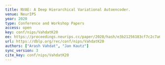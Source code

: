 ```yaml
---
title: NVAE: A Deep Hierarchical Variational Autoencoder.
venue: NeurIPS
year: 2020
type: Conference and Workshop Papers
access: open
key: conf/nips/VahdatK20
ee: https://proceedings.neurips.cc/paper/2020/hash/e3b21256183cf7c2c7a66be163579d37-Abstract.html
url: https://dblp.org/rec/conf/nips/VahdatK20
authors: ["Arash Vahdat", "Jan Kautz"]
sync_version: 3
cite_key: conf/nips/VahdatK20
---
```


